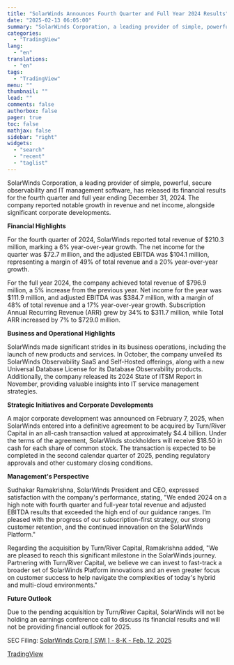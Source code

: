 ```yaml
---
title: "SolarWinds Announces Fourth Quarter and Full Year 2024 Results"
date: "2025-02-13 06:05:00"
summary: "SolarWinds Corporation, a leading provider of simple, powerful, secure observability and IT management software, has released its financial results for the fourth quarter and full year ending December 31, 2024. The company reported notable growth in revenue and net income, alongside significant corporate developments. Financial Highlights For the fourth quarter..."
categories:
  - "TradingView"
lang:
  - "en"
translations:
  - "en"
tags:
  - "TradingView"
menu: ""
thumbnail: ""
lead: ""
comments: false
authorbox: false
pager: true
toc: false
mathjax: false
sidebar: "right"
widgets:
  - "search"
  - "recent"
  - "taglist"
---
```


SolarWinds Corporation, a leading provider of simple, powerful, secure observability and IT management software, has released its financial results for the fourth quarter and full year ending December 31, 2024. The company reported notable growth in revenue and net income, alongside significant corporate developments.

**Financial Highlights**

For the fourth quarter of 2024, SolarWinds reported total revenue of $210.3 million, marking a 6% year-over-year growth. The net income for the quarter was $72.7 million, and the adjusted EBITDA was $104.1 million, representing a margin of 49% of total revenue and a 20% year-over-year growth.

For the full year 2024, the company achieved total revenue of $796.9 million, a 5% increase from the previous year. Net income for the year was $111.9 million, and adjusted EBITDA was $384.7 million, with a margin of 48% of total revenue and a 17% year-over-year growth. Subscription Annual Recurring Revenue (ARR) grew by 34% to $311.7 million, while Total ARR increased by 7% to $729.0 million.

**Business and Operational Highlights**

SolarWinds made significant strides in its business operations, including the launch of new products and services. In October, the company unveiled its SolarWinds Observability SaaS and Self-Hosted offerings, along with a new Universal Database License for its Database Observability products. Additionally, the company released its 2024 State of ITSM Report in November, providing valuable insights into IT service management strategies.

**Strategic Initiatives and Corporate Developments**

A major corporate development was announced on February 7, 2025, when SolarWinds entered into a definitive agreement to be acquired by Turn/River Capital in an all-cash transaction valued at approximately $4.4 billion. Under the terms of the agreement, SolarWinds stockholders will receive $18.50 in cash for each share of common stock. The transaction is expected to be completed in the second calendar quarter of 2025, pending regulatory approvals and other customary closing conditions.

**Management's Perspective**

Sudhakar Ramakrishna, SolarWinds President and CEO, expressed satisfaction with the company's performance, stating, "We ended 2024 on a high note with fourth quarter and full-year total revenue and adjusted EBITDA results that exceeded the high end of our guidance ranges. I’m pleased with the progress of our subscription-first strategy, our strong customer retention, and the continued innovation on the SolarWinds Platform."

Regarding the acquisition by Turn/River Capital, Ramakrishna added, "We are pleased to reach this significant milestone in the SolarWinds journey. Partnering with Turn/River Capital, we believe we can invest to fast-track a broader set of SolarWinds Platform innovations and an even greater focus on customer success to help navigate the complexities of today's hybrid and multi-cloud environments."

**Future Outlook**

Due to the pending acquisition by Turn/River Capital, SolarWinds will not be holding an earnings conference call to discuss its financial results and will not be providing financial outlook for 2025.

SEC Filing: [SolarWinds Corp [ SWI ] - 8-K - Feb. 12, 2025](https://www.sec.gov/Archives/edgar/data/1739942/000173994225000007/swi-20250212.htm)

[TradingView](https://www.tradingview.com/news/tradingview:e092205330537:0-solarwinds-announces-fourth-quarter-and-full-year-2024-results/)
